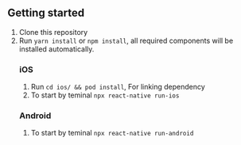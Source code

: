 ## Getting started
1. Clone this repository
2. Run ```yarn install``` or ```npm install```, all required components will be installed automatically.
    ### iOS
    1. Run ```cd ios/ && pod install```, For linking dependency
    2. To start by teminal ```npx react-native run-ios```
    ### Android
    1. To start by teminal ```npx react-native run-android```
   
